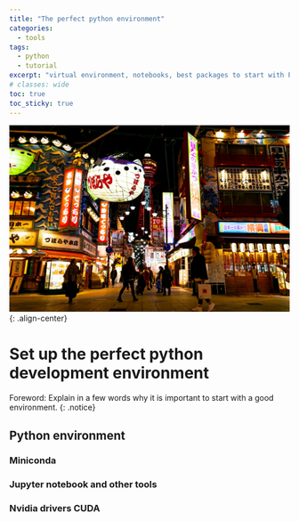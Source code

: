 ```yaml
---
title: "The perfect python environment"
categories:
  - tools
tags:
  - python
  - tutorial
excerpt: "virtual environment, notebooks, best packages to start with Python"
# classes: wide
toc: true
toc_sticky: true
---
```

![image-center](/assets/images/shinsekai-night.jpg){: .align-center}

# Set up the perfect python development environment

Foreword: Explain in a few words why it is important to start with a good environment.
{: .notice}

## Python environment
### Miniconda
### Jupyter notebook and other tools
### Nvidia drivers CUDA